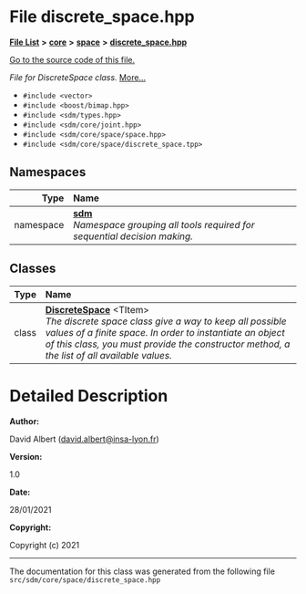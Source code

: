 
<NavBar active_item_id="2"/>

# File discrete\_space.hpp


[**File List**](files.md) **>** [**core**](dir_92216a09053680f71034e5e26026ee62.md) **>** [**space**](dir_4382197029a4717686416170aae3e90a.md) **>** [**discrete\_space.hpp**](discrete__space_8hpp.md)

[Go to the source code of this file.](discrete__space_8hpp_source.md)

_File for DiscreteSpace class._ [More...](#detailed-description)

* `#include <vector>`
* `#include <boost/bimap.hpp>`
* `#include <sdm/types.hpp>`
* `#include <sdm/core/joint.hpp>`
* `#include <sdm/core/space/space.hpp>`
* `#include <sdm/core/space/discrete_space.tpp>`









## Namespaces

| Type | Name |
| ---: | :--- |
| namespace | [**sdm**](namespacesdm.md) <br>_Namespace grouping all tools required for sequential decision making._  |

## Classes

| Type | Name |
| ---: | :--- |
| class | [**DiscreteSpace**](classsdm_1_1DiscreteSpace.md) &lt;TItem&gt;<br>_The discrete space class give a way to keep all possible values of a finite space. In order to instantiate an object of this class, you must provide the constructor method, a the list of all available values._  |













# Detailed Description




**Author:**

David Albert ([david.albert@insa-lyon.fr](mailto:david.albert@insa-lyon.fr)) 




**Version:**

1.0 




**Date:**

28/01/2021




**Copyright:**

Copyright (c) 2021 




    

------------------------------
The documentation for this class was generated from the following file `src/sdm/core/space/discrete_space.hpp`